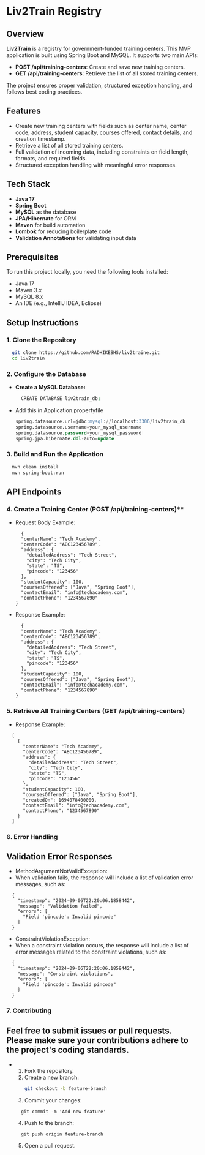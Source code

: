 # Liv2Train Registry

## Overview

**Liv2Train** is a registry for government-funded training centers. This MVP application is built using Spring Boot and MySQL. It supports two main APIs:

- **POST /api/training-centers**: Create and save new training centers.
- **GET /api/training-centers**: Retrieve the list of all stored training centers.

The project ensures proper validation, structured exception handling, and follows best coding practices.

## Features

- Create new training centers with fields such as center name, center code, address, student capacity, courses offered, contact details, and creation timestamp.
- Retrieve a list of all stored training centers.
- Full validation of incoming data, including constraints on field length, formats, and required fields.
- Structured exception handling with meaningful error responses.

## Tech Stack

- **Java 17**
- **Spring Boot**
- **MySQL** as the database
- **JPA/Hibernate** for ORM
- **Maven** for build automation
- **Lombok** for reducing boilerplate code
- **Validation Annotations** for validating input data

## Prerequisites

To run this project locally, you need the following tools installed:

- Java 17
- Maven 3.x
- MySQL 8.x
- An IDE (e.g., IntelliJ IDEA, Eclipse)

## Setup Instructions

### 1. Clone the Repository

```bash
  git clone https://github.com/RADHIKESHS/liv2traine.git
  cd liv2train
```
### 2. Configure the Database

- **Create a MySQL Database:**
  ```bash
    CREATE DATABASE liv2train_db;
  ```
- Add this in Application.propertyfile
  ```sql
  spring.datasource.url=jdbc:mysql://localhost:3306/liv2train_db
  spring.datasource.username=your_mysql_username
  spring.datasource.password=your_mysql_password
  spring.jpa.hibernate.ddl-auto=update
  ```

### 3. Build and Run the Application
  ```bash
    mvn clean install
    mvn spring-boot:run
  ```
## API Endpoints
### 4. Create a Training Center (POST /api/training-centers)**
- Request Body Example:
  ```
    {
    "centerName": "Tech Academy",
    "centerCode": "ABC123456789",
    "address": {
      "detailedAddress": "Tech Street",
      "city": "Tech City",
      "state": "TS",
      "pincode": "123456"
    },
    "studentCapacity": 100,
    "coursesOffered": ["Java", "Spring Boot"],
    "contactEmail": "info@techacademy.com",
    "contactPhone": "1234567890"
  }
  ```
- Response Example:

  ```
    {
    "centerName": "Tech Academy",
    "centerCode": "ABC123456789",
    "address": {
      "detailedAddress": "Tech Street",
      "city": "Tech City",
      "state": "TS",
      "pincode": "123456"
    },
    "studentCapacity": 100,
    "coursesOffered": ["Java", "Spring Boot"],
    "contactEmail": "info@techacademy.com",
    "contactPhone": "1234567890"
  }
  ```
### 5. Retrieve All Training Centers (GET /api/training-centers)
- Response Example:
```
  [
    {
      "centerName": "Tech Academy",
      "centerCode": "ABC123456789",
      "address": {
        "detailedAddress": "Tech Street",
        "city": "Tech City",
        "state": "TS",
        "pincode": "123456"
      },
      "studentCapacity": 100,
      "coursesOffered": ["Java", "Spring Boot"],
      "createdOn": 1694078400000,
      "contactEmail": "info@techacademy.com",
      "contactPhone": "1234567890"
    }
  ]
```

### 6. Error Handling
## Validation Error Responses
- MethodArgumentNotValidException:
- When validation fails, the response will include a list of validation error messages, such as:

```
  {
    "timestamp": "2024-09-06T22:20:06.1858442",
    "message": "Validation failed",
    "errors": [
      "Field 'pincode': Invalid pincode"
    ]
  }
```

- ConstraintViolationException:
- When a constraint violation occurs, the response will include a list of error messages related to the constraint violations, such as:

```
  {
    "timestamp": "2024-09-06T22:20:06.1858442",
    "message": "Constraint violations",
    "errors": [
      "Field 'pincode': Invalid pincode"
    ]
  }
```

### 7. Contributing
## Feel free to submit issues or pull requests. Please make sure your contributions adhere to the project's coding standards.

- 1. Fork the repository.
  2. Create a new branch:
     ```bash
     git checkout -b feature-branch
     ```
  3. Commit your changes:
    ```
      git commit -m 'Add new feature'
    ```
  4. Push to the branch:
    ```
      git push origin feature-branch
    ```
  5. Open a pull request.


